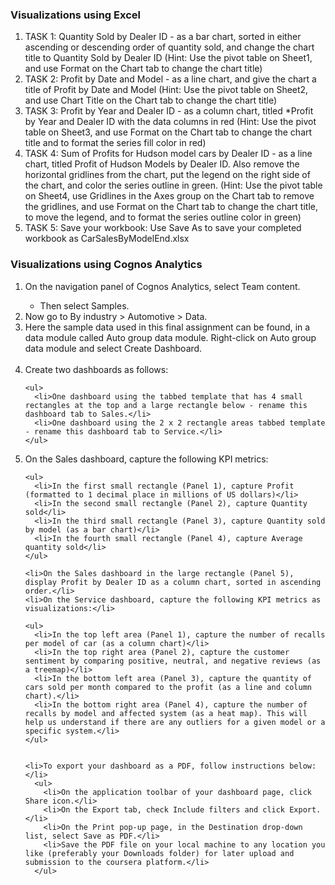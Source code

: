 <h3>Visualizations using Excel </h3>

<ol>
  <li>TASK 1: Quantity Sold by Dealer ID - as a bar chart, sorted in either ascending or descending order of quantity sold, and change the chart title to Quantity Sold by Dealer ID (Hint: Use the pivot table on Sheet1, and use Format on the Chart tab to change the chart title)</li>
  <li>TASK 2: Profit by Date and Model - as a line chart, and give the chart a title of Profit by Date and Model (Hint: Use the pivot table on Sheet2, and use Chart Title on the Chart tab to change the chart title)</li>
  <li>TASK 3: Profit by Year and Dealer ID - as a column chart, titled *Profit by Year and Dealer ID with the data columns in red (Hint: Use the pivot table on Sheet3, and use Format on the Chart tab to change the chart title and to format the series fill color in red)</li>
  <li>TASK 4: Sum of Profits for Hudson model cars by Dealer ID - as a line chart, titled Profit of Hudson Models by Dealer ID. Also remove the horizontal gridlines from the chart, put the legend on the right side of the chart, and color the series outline in green. (Hint: Use the pivot table on Sheet4, use Gridlines in the Axes group on the Chart tab to remove the gridlines, and use Format on the Chart tab to change the chart title, to move the legend, and to format the series outline color in green)</li>
  <li>TASK 5: Save your workbook: Use Save As to save your completed workbook as CarSalesByModelEnd.xlsx</li>
</ol>

<h3>Visualizations using Cognos Analytics </h3>

<ol>
  <li>On the navigation panel of Cognos Analytics, select Team content.</li>
  <ul>
      <li>Then select Samples.</li>
  </ul>
  <li>Now go to By industry > Automotive > Data.</li>
  <li>Here the sample data used in this final assignment can be found, in a data module called Auto group data module. Right-click on Auto group data module and select Create Dashboard.</li></br>

  <li>Create two dashboards as follows:</li>
    
    <ul>
      <li>One dashboard using the tabbed template that has 4 small rectangles at the top and a large rectangle below - rename this dashboard tab to Sales.</li>
      <li>One dashboard using the 2 x 2 rectangle areas tabbed template - rename this dashboard tab to Service.</li>
    </ul>
      
  <li>On the Sales dashboard, capture the following KPI metrics:</li>
      
    <ul>
      <li>In the first small rectangle (Panel 1), capture Profit (formatted to 1 decimal place in millions of US dollars)</li>
      <li>In the second small rectangle (Panel 2), capture Quantity sold</li>
      <li>In the third small rectangle (Panel 3), capture Quantity sold by model (as a bar chart)</li>
      <li>In the fourth small rectangle (Panel 4), capture Average quantity sold</li>
    </ul>
      
    <li>On the Sales dashboard in the large rectangle (Panel 5), display Profit by Dealer ID as a column chart, sorted in ascending order.</li>
    <li>On the Service dashboard, capture the following KPI metrics as visualizations:</li>

    <ul>
      <li>In the top left area (Panel 1), capture the number of recalls per model of car (as a column chart)</li>
      <li>In the top right area (Panel 2), capture the customer sentiment by comparing positive, neutral, and negative reviews (as a treemap)</li>
      <li>In the bottom left area (Panel 3), capture the quantity of cars sold per month compared to the profit (as a line and column chart).</li>
      <li>In the bottom right area (Panel 4), capture the number of recalls by model and affected system (as a heat map). This will help us understand if there are any outliers for a given model or a specific system.</li>
    </ul>

      
    <li>To export your dashboard as a PDF, follow instructions below:</li>
      <ul>
        <li>On the application toolbar of your dashboard page, click Share icon.</li>
        <li>On the Export tab, check Include filters and click Export.</li>
        <li>On the Print pop-up page, in the Destination drop-down list, select Save as PDF.</li>
        <li>Save the PDF file on your local machine to any location you like (preferably your Downloads folder) for later upload and submission to the coursera platform.</li>
      </ul>
</ol>

